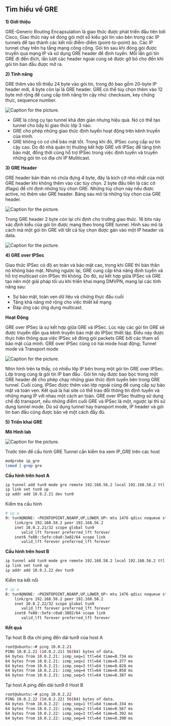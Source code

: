 ## Tìm hiểu về GRE




**1) Giới thiệu**

GRE-Generic Routing Encapsulation là giao thức được phát triển đầu tiên bởi Cisco, Giao thức này sẽ đóng gói một số kiểu gói tin vào bên trong các IP tunnels để tạo thành các kết nối điểm-điểm (point-to-point) ảo. Các IP tunnel chạy trên hạ tầng mạng công cộng.
Gói tin sau khi đóng gói được truyền qua mạng IP và sử dụng GRE header để định tuyến. Mỗi lần gói tin GRE đi đến đích, lần lượt các header ngoài cùng sẽ được gỡ bỏ cho đến khi gói tin ban đầu được mở ra.

**2) Tính năng**

GRE thêm vào tối thiểu 24 byte vào gói tin, trong đó bao gồm 20-byte IP header mới, 4 byte còn lại là GRE header. GRE có thể tùy chọn thêm vào 12 byte mở rộng để cung cấp tính năng tin cậy như: checksum, key chứng thực, sequence number.

![Caption for the picture.](https://i.imgur.com/hvR7wmD.png)

- GRE là công cụ tạo tunnel khá đơn giản nhưng hiệu quả. Nó có thể tạo tunnel cho bấy kì giao thức lớp 3 nào.
- GRE cho phép những giao thức định tuyến hoạt động trên kênh truyền của mình.
- GRE không có cơ chế bảo mật tốt. Trong khi đó, IPSec cung cấp sự tin cậy cao. Do đó nhà quản trị thường kết hợp GRE với IPSec để tăng tính bảo mật, đồng thời cũng hỗ trợ IPSec trong việc định tuyến và truyền những gói tin có địa chỉ IP Muliticast.

**3) GRE Header**

GRE header bản thân nó chứa đựng 4 byte, đây là kích cỡ nhỏ nhất của một GRE header khi không thêm vào các tùy chọn. 2 byte đầu tiên là các cờ (flags) để chỉ định những tùy chọn GRE. Những tùy chọn này nếu được active, nó thêm vào GRE header. Bảng sau mô tả những tùy chọn của GRE header.

![Caption for the picture.](https://i.imgur.com/JzW6h04.png)
 
Trong GRE header 2 byte còn lại chỉ định cho trường giao thức. 16 bits này xác định kiểu của gói tin được mang theo trong GRE tunnel. Hình sau mô tả cách mà một gói tin GRE với tất cả tùy chọn được gán vào một IP header và data.

![Caption for the picture.](https://i.imgur.com/Tgi9hDB.png)

**4) GRE over IPSec**

Giao thức IPSec có độ an toàn và bảo mật cao, trong khi GRE thì bản thân nó không bảo mật. Nhưng ngược lại, GRE cung cấp khả năng định tuyến và hỗ trợ multicast còn IPSec thì không. Do đó, sự kết hợp giữa IPSec và GRE tạo nên một giải pháp tối ưu khi triển khai mạng DMVPN, mang lại các tính năng sau:
- Sự bảo mật, toàn vẹn dữ liệu và chứng thực đầu cuối
- Tăng khả năng mở rộng cho việc thiết kế mạng
- Đáp ứng các ứng dụng multicast.

**Hoạt Động**

GRE over IPSec là sự kết hợp giữa GRE và IPSec. Lúc này các gói tin GRE sẽ được truyền dẫn qua kênh truyền bảo mật do IPSec thiết lập. Điều này được thực hiện thông qua việc IPSec sẽ đóng gói packets GRE bởi các tham số bảo mật của mình.
GRE over IPSec cũng có hai mode hoạt động; Tunnel mode và Transport mode

![Caption for the picture.](https://i.imgur.com/ABt5fQb.png)

Nhìn hình trên ta thấy, có nhiều lớp IP bên trong một gói tin GRE over IPSec. Lớp trong cùng là gói tin IP ban đầu . Gói tin này được bao bọc trong một GRE header để cho phép chạy những giao thức định tuyến bên trong GRE tunnel. Cuối cùng, IPSec được thêm vào lớp  ngoài cùng để cung cấp sự bảo mật và toàn vẹn. Kết quả là hai site có thể trao đổi thông tin định tuyến và những mạng IP với nhau một cách an toàn.
GRE over IPSec thường sử dụng chế độ transport, nếu những điểm cuối GRE và IPSec là một, ngược lại thì sử dụng tunnel mode. Dù sử dụng tunnel hay transport mode, IP header và gói tin ban đầu cũng được bảo vệ một cách đầy đủ.

**5) Triển khai GRE**

**Mô Hình lab**


![Caption for the picture.](https://i.imgur.com/U5UoZfF.png)

Trước tiên để cấu hình GRE Tunnel cần kiểm tra xem IP_GRE trên các host
```sh
modprobe ip_gre
lsmod | grep gre
```
**Cấu hình trên host A**

```sh
ip tunnel add tun9 mode gre remote 192.168.56.2 local 192.168.58.2 ttl 255
ip link set tun9 up
ip addr add 10.0.2.21 dev tun9
```
Kiểm tra cấu hình 
```sh
# ip a
9: tun9@NONE: <POINTOPOINT,NOARP,UP,LOWER_UP> mtu 1476 qdisc noqueue state UNKNOWN group default qlen 1
    link/gre 192.168.58.2 peer 192.168.56.2
    inet 10.0.2.21/32 scope global tun9
       valid_lft forever preferred_lft forever
    inet6 fe80::5efe:c0a8:3a02/64 scope link 
       valid_lft forever preferred_lft forever
```
**Cấu hình trên host B**
```sh
ip tunnel add tun9 mode gre remote 192.168.58.2 local 192.168.56.2 ttl 255
ip link set tun9 up
ip addr add 10.0.2.22 dev tun9
```
Kiểm tra kết nối

```sh
# ip a
8: tun9@NONE: <POINTOPOINT,NOARP,UP,LOWER_UP> mtu 1476 qdisc noqueue state UNKNOWN group default qlen 1
    link/gre 192.168.56.2 peer 192.168.58.2
    inet 10.0.2.22/32 scope global tun9
       valid_lft forever preferred_lft forever
    inet6 fe80::5efe:c0a8:3802/64 scope link 
       valid_lft forever preferred_lft forever

```

**Kết quả**

Tại host B địa chỉ  ping đến dải tun9 của host A

```sh
root@ubuntu:~# ping 10.0.2.21
PING 10.0.2.21 (10.0.2.21) 56(84) bytes of data.
64 bytes from 10.0.2.21: icmp_seq=1 ttl=64 time=0.734 ms
64 bytes from 10.0.2.21: icmp_seq=2 ttl=64 time=0.377 ms
64 bytes from 10.0.2.21: icmp_seq=3 ttl=64 time=0.828 ms
64 bytes from 10.0.2.21: icmp_seq=4 ttl=64 time=0.858 ms
64 bytes from 10.0.2.21: icmp_seq=5 ttl=64 time=0.387 ms
```

Tại host A ping đến dải tun9 ở Host B

```sh
root@ubuntu:~# ping 10.0.2.22
PING 10.0.2.22 (10.0.2.22) 56(84) bytes of data.
64 bytes from 10.0.2.22: icmp_seq=1 ttl=64 time=0.334 ms
64 bytes from 10.0.2.22: icmp_seq=2 ttl=64 time=0.567 ms
64 bytes from 10.0.2.22: icmp_seq=3 ttl=64 time=0.392 ms
64 bytes from 10.0.2.22: icmp_seq=4 ttl=64 time=0.390 ms

```
